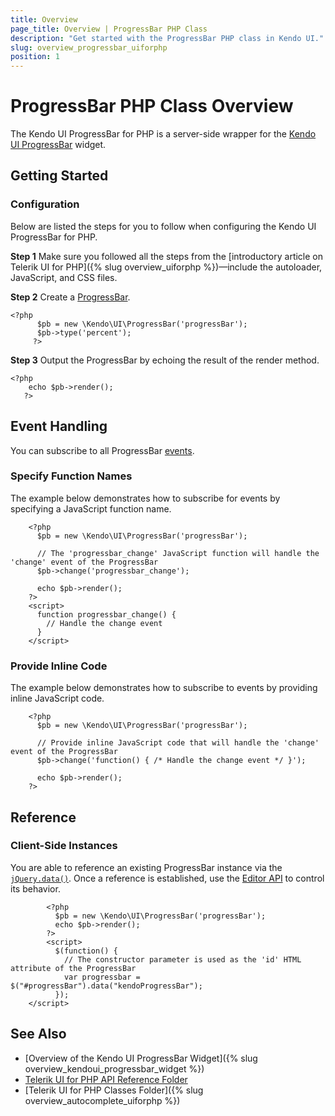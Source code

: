 ```yaml
---
title: Overview
page_title: Overview | ProgressBar PHP Class
description: "Get started with the ProgressBar PHP class in Kendo UI."
slug: overview_progressbar_uiforphp
position: 1
---
```


# ProgressBar PHP Class Overview

The Kendo UI ProgressBar for PHP is a server-side wrapper for the [Kendo UI ProgressBar](/api/javascript/ui/progressbar) widget.

## Getting Started

### Configuration

Below are listed the steps for you to follow when configuring the Kendo UI ProgressBar for PHP.

**Step 1** Make sure you followed all the steps from the [introductory article on Telerik UI for PHP]({% slug overview_uiforphp %})&mdash;include the autoloader, JavaScript, and CSS files.

**Step 2** Create a [ProgressBar](/api/javascript/ui/editor).



  	<?php
		  $pb = new \Kendo\UI\ProgressBar('progressBar');
		  $pb->type('percent');
		 ?>

**Step 3** Output the ProgressBar by echoing the result of the render method.



 	<?php
	    echo $pb->render();
	   ?>

## Event Handling

You can subscribe to all ProgressBar [events](/api/javascript/ui/progressbar#events).

### Specify Function Names

The example below demonstrates how to subscribe for events by specifying a JavaScript function name.



		<?php
	      $pb = new \Kendo\UI\ProgressBar('progressBar');

	      // The 'progressbar_change' JavaScript function will handle the 'change' event of the ProgressBar
	      $pb->change('progressbar_change');

	      echo $pb->render();
	    ?>
	    <script>
	      function progressbar_change() {
	        // Handle the change event
	      }
	    </script>

### Provide Inline Code

The example below demonstrates how to subscribe to events by providing inline JavaScript code.



		<?php
	      $pb = new \Kendo\UI\ProgressBar('progressBar');

	      // Provide inline JavaScript code that will handle the 'change' event of the ProgressBar
	      $pb->change('function() { /* Handle the change event */ }');

	      echo $pb->render();
	    ?>

<!--*-->
## Reference

### Client-Side Instances

You are able to reference an existing ProgressBar instance via the [`jQuery.data()`](http://api.jquery.com/jQuery.data/). Once a reference is established, use the [Editor API](/api/javascript/ui/progressbar#methods) to control its behavior.



			<?php
		      $pb = new \Kendo\UI\ProgressBar('progressBar');
		      echo $pb->render();
		    ?>
		    <script>
		      $(function() {
		        // The constructor parameter is used as the 'id' HTML attribute of the ProgressBar
		        var progressbar = $("#progressBar").data("kendoProgressBar");
		      });
  	    </script>

## See Also

* [Overview of the Kendo UI ProgressBar Widget]({% slug overview_kendoui_progressbar_widget %})
* [Telerik UI for PHP API Reference Folder](/api/php/Kendo/UI/AutoComplete)
* [Telerik UI for PHP Classes Folder]({% slug overview_autocomplete_uiforphp %})
